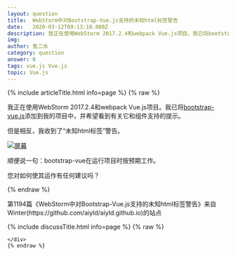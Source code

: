 ```yaml
---
layout: question
title:  WebStorm中对Bootstrap-Vue.js支持的未知html标签警告
date:   2020-03-12T09:13:10.000Z
description: 我正在使用WebStorm 2017.2.4和webpack Vue.js项目。我已将bootstrap-vue.js添加到我的项目中，并希望看到有关它和...
img: 
author: 鱼二水
category: question
answer: 0
tags: vue.js Vue.js
topic: Vue.js
---
```

<div class="article-root">
  <div class="article">
    {% include articleTitle.html info=page %}
    {% raw %}
    <div class="article-content"><p><font style="vertical-align: inherit;"><font style="vertical-align: inherit;">我正在使用WebStorm 2017.2.4和webpack Vue.js项目。</font><font style="vertical-align: inherit;">我已将</font></font><a href="https://bootstrap-vue.js.org" rel="noreferrer"><font style="vertical-align: inherit;"><font style="vertical-align: inherit;">bootstrap-vue.js</font></font></a><font style="vertical-align: inherit;"><font style="vertical-align: inherit;">添加</font><font style="vertical-align: inherit;">到我的项目中，并希望看到有关它和组件支持的提示。</font></font></p>

<p><font style="vertical-align: inherit;"><font style="vertical-align: inherit;">但是相反，我收到了“未知html标签”警告。</font></font></p>

<p><a href="https://www.samyoc.com//uploads/users/12863/images/thumbnails/1584004262887.png" data-src="https://www.samyoc.com//uploads/users/12863/images/1584004262887.png" rel="noreferrer"><img src="https://i.stack.imgur.com/QiXgC.png" alt="屏幕"></a></p>

<p><font style="vertical-align: inherit;"><font style="vertical-align: inherit;">顺便说一句：bootstrap-vue在运行项目时按预期工作。</font></font></p>

<p><font style="vertical-align: inherit;"><font style="vertical-align: inherit;">您对如何使其运作有任何建议吗？</font></font></p></div>
    {% endraw %}
  </div>
  <p class="winter_mark">第1194篇《WebStorm中对Bootstrap-Vue.js支持的未知html标签警告》来自Winter(https://github.com/aiyld/aiyld.github.io)的站点</p>
  <div class="discuss-wrapper">
    {% include discussTitle.html info=page %}
    {% raw %}
    <div class="discuss-list">
    
    </div>
    {% endraw %}
  </div>
<div>
